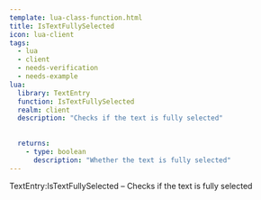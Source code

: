 ```yaml
---
template: lua-class-function.html
title: IsTextFullySelected
icon: lua-client
tags:
  - lua
  - client
  - needs-verification
  - needs-example
lua:
  library: TextEntry
  function: IsTextFullySelected
  realm: client
  description: "Checks if the text is fully selected"
  
  
  returns:
    - type: boolean
      description: "Whether the text is fully selected"
---
```


<div class="lua__search__keywords">
TextEntry:IsTextFullySelected &#x2013; Checks if the text is fully selected
</div>
